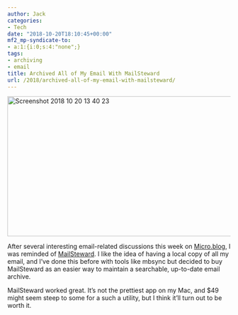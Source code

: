 ```yaml
---
author: Jack
categories:
- Tech
date: "2018-10-20T18:10:45+00:00"
mf2_mp-syndicate-to:
- a:1:{i:0;s:4:"none";}
tags:
- archiving
- email
title: Archived All of My Email With MailSteward
url: /2018/archived-all-of-my-email-with-mailsteward/
---
```

<img title="Screenshot 2018-10-20 13.40.23.png" src="/img/2018/10/Screenshot-2018-10-20-13.40.23.png" alt="Screenshot 2018 10 20 13 40 23" width="598" height="315" border="0" />

After several interesting email-related discussions this week on [Micro.blog][1], I was reminded of [MailSteward][2]. I like the idea of having a local copy of all my email, and I&#8217;ve done this before with tools like mbsync but decided to buy MailSteward as an easier way to maintain a searchable, up-to-date email archive.

MailSteward worked great. It&#8217;s not the prettiest app on my Mac, and $49 might seem steep to some for a such a utility, but I think it&#8217;ll turn out to be worth it.

 [1]: https://micro.blog
 [2]: https://mailsteward.com
